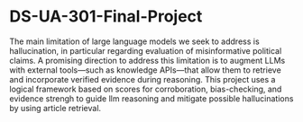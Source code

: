 # DS-UA-301-Final-Project

The main limitation of large language models we seek to address is hallucination, in particular regarding evaluation of misinformative political claims. A promising direction to address
this limitation is to augment LLMs with external tools—such as knowledge APIs—that allow them to retrieve and incorporate verified evidence during reasoning. This project uses
a logical framework based on scores for corroboration, bias-checking, and evidence strengh
to guide llm reasoning and mitigate possible hallucinations by using article retrieval.

